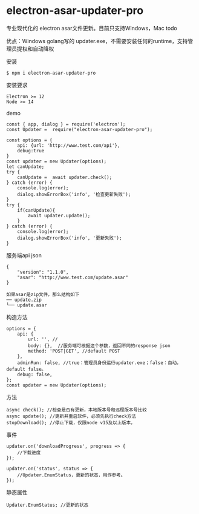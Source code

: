 # electron-asar-updater-pro

专业现代化的 electron asar文件更新。目前只支持Windows，Mac todo

优点：Windows golang写的 updater.exe，不需要安装任何的runtime，支持管理员提权和自动降权

安装
```
$ npm i electron-asar-updater-pro
```

安装要求

```
Electron >= 12
Node >= 14
```

demo

```
const { app, dialog } = require('electron');
const Updater =  require("electron-asar-updater-pro");

const options = {
    api: {url: 'http://www.test.com/api'},
    debug:true
}
const updater = new Updater(options);
let canUpdate;
try {
    canUpdate =  await updater.check();
} catch (error) {
    console.log(error);
    dialog.showErrorBox('info', '检查更新失败');
}
try {
    if(canUpdate){
        await updater.update();
    }
} catch (error) {
    console.log(error);
    dialog.showErrorBox('info', '更新失败');
}
```

服务端api json 
```
{
    "version": "1.1.0",
    "asar": "http://www.test.com/update.asar"
}

如果asar是zip文件，那么结构如下
── update.zip
└── update.asar
```

构造方法

```
options = {
    api: {
        url: '', //
        body: {},  //服务端可根据这个参数，返回不同的response json
        method: 'POST|GET', //default POST
    },
    adminRun: false, //true：管理员身份运行updater.exe；false：自动。default false。
    debug: false,
};
const updater = new Updater(options);
```

方法

```
async check(); //检查是否有更新，本地版本号和远程版本号比较
async update(); //更新并重启软件，必须先执行check方法
stopDownload(); //停止下载，仅限node v15及以上版本。
```

事件
```
updater.on('downloadProgress', progress => {
    //下载进度
});

updater.on('status', status => {
    //Updater.EnumStatus，更新的状态，用作参考。 
});
```
静态属性
```
Updater.EnumStatus; //更新的状态
```